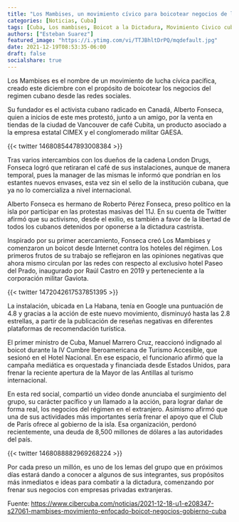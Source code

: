 ```yaml
---
title: "Los Mambises, un movimiento cívico para boicotear negocios de la Dictadura de Cuba"
categories: [Noticias, Cuba]
tags: [Cuba, Los mambises, Boicot a la Dictadura, Movimiento Civico cubano, Alberto Fonseca]
authors: ["Esteban Suarez"]
featured_image: "https://i.ytimg.com/vi/TTJBhltDrPQ/mqdefault.jpg"
date: 2021-12-19T08:53:35-06:00
draft: false
socialshare: true
---
```


Los Mambises es el nombre de un movimiento de lucha cívica pacífica, creado este diciembre con el propósito de boicotear los negocios del regimen cubano desde las redes sociales. 

Su fundador es el activista cubano radicado en Canadá, Alberto Fonseca, quien a inicios de este mes protestó, junto a un amigo, por la venta en tiendas de la ciudad de Vancouver de café Cubita, un producto asociado a la empresa estatal CIMEX y el conglomerado militar GAESA. 

{{< twitter 1468085447893008384 >}}

Tras varios intercambios con los dueños de la cadena London Drugs, Fonseca logró que retiraran el café de sus instalaciones, aunque de manera temporal, pues la manager de las mismas le informó que pondrían en los estantes nuevos envases, esta vez sin el sello de la institución cubana, que ya no lo comercializa a nivel internacional. 

Alberto Fonseca es hermano de Roberto Pérez Fonseca, preso político en la isla por participar en las protestas masivas del 11J. En su cuenta de Twitter afirmó que su activismo, desde el exilio, es también a favor de la libertad de todos los cubanos detenidos por oponerse a la dictadura castrista. 

Inspirado por su primer acercamiento, Fonseca creó Los Mambises y comenzaron un boicot desde Internet contra los hoteles del régimen. Los primeros frutos de su trabajo se reflejaron en las opiniones negativas que ahora mismo circulan por las redes con respecto al exclusivo hotel Paseo del Prado, inaugurado por Raúl Castro en 2019 y perteneciente a la corporación militar Gaviota. 

{{< twitter 1472042617537851395 >}}

La instalación, ubicada en La Habana, tenía en Google una puntuación de 4.8 y gracias a la acción de este nuevo movimiento, disminuyó hasta las 2.8 estrellas, a partir de la publicación de reseñas negativas en diferentes plataformas de recomendación turística. 

El primer ministro de Cuba, Manuel Marrero Cruz, reaccionó indignado al boicot durante la IV Cumbre Iberoamericana de Turismo Accesible, que sesionó en el Hotel Nacional. En ese espacio, el funcionario afirmó que la campaña mediática es orquestada y financiada desde Estados Unidos, para frenar la reciente apertura de la Mayor de las Antillas al  turismo internacional. 

En esta red social, compartió un video donde anunciaba el surgimiento del grupo, su carácter pacífico y un llamado a la acción, para lograr dañar de forma real, los negocios del régimen en el extranjero. Asimismo afirmó que una de sus actividades más importantes sería frenar el apoyo que el Club de París ofrece al gobierno de la isla. Esa organización, perdonó recientemente, una deuda de 8,500 millones de dólares a las autoridades del país. 

{{< twitter 1468088882969268224 >}}

Por cada preso un millón, es uno de los lemas del grupo que en próximos días estará dando a conocer a algunos de sus integrantes, sus propósitos más inmediatos e ideas para combatir a la dictadura, comenzando por frenar sus negocios con empresas privadas extranjeras. 



Fuente: https://www.cibercuba.com/noticias/2021-12-18-u1-e208347-s27061-mambises-movimiento-enfocado-boicot-negocios-gobierno-cuba